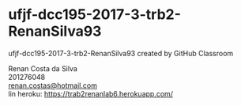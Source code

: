 # ufjf-dcc195-2017-3-trb2-RenanSilva93
ufjf-dcc195-2017-3-trb2-RenanSilva93 created by GitHub Classroom

Renan Costa da Silva <br>
201276048 <br>
renan.costas@hotmail.com <br>
lin heroku: https://trab2renanlab6.herokuapp.com/
